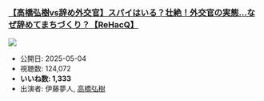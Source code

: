 ### [【高橋弘樹vs辞め外交官】スパイはいる？壮絶！外交官の実態…なぜ辞めてまちづくり？【ReHacQ】](https://www.youtube.com/watch?v=DXPDjSdAfWs)
[![](https://img.youtube.com/vi/DXPDjSdAfWs/sddefault.jpg)](https://www.youtube.com/watch?v=DXPDjSdAfWs)
-   公開日: 2025-05-04
-   視聴数: 124,072
-   **いいね数: 1,333**
-   出演者: 伊藤夢人, [高橋弘樹](/rehacq_fan/people/高橋弘樹 "wikilink")
